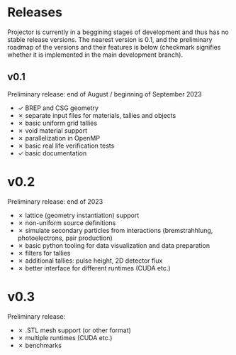 # Releases

Projector is currently in a beggining stages of development and thus has no stable release versions.
The nearest version is 0.1, and the preliminary roadmap of the versions and their features is below (checkmark signifies whether it is implemented in the main development branch).

## v0.1

Preliminary release: end of August / beginning of September 2023

- ✓ BREP and CSG geometry
- ✗ separate input files for materials, tallies and objects
- ✗ basic uniform grid tallies
- ✗ void material support
- ✗ parallelization in OpenMP
- ✗ basic real life verification tests
- ✓ basic documentation

# v0.2

Preliminary release: end of 2023

- ✗ lattice (geometry instantiation) support
- ✗ non-uniform source definitions
- ✗ simulate secondary particles from interactions (bremstrahhlung, photoelectrons, pair production)
- ✗ basic python tooling for data visualization and data preparation
- ✗ filters for tallies
- ✗ additional tallies: pulse height, 2D detector flux
- ✗ better interface for different runtimes (CUDA etc.)

# v0.3

Preliminary release:

- ✗ .STL mesh support (or other format)
- ✗ multiple runtimes (CUDA etc.)
- ✗ benchmarks